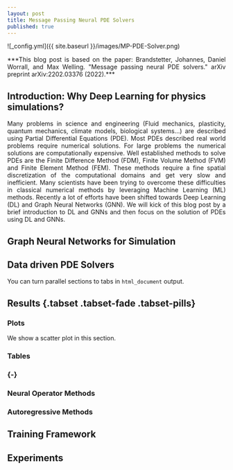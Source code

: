 ```yaml
---
layout: post
title: Message Passing Neural PDE Solvers
published: true
---
```

![_config.yml]({{ site.baseurl }}/images/MP-PDE-Solver.png)

<p>  <div style="text-align: justify"> ***This blog post is based on the paper: Brandstetter, Johannes, Daniel Worrall, and Max Welling. "Message passing neural PDE solvers." arXiv preprint arXiv:2202.03376 (2022).*** </div> </p>


## Introduction: Why Deep Learning for physics simulations?
<p>  <div style="text-align: justify"> Many problems in science and engineering (Fluid mechanics, plasticity, quantum mechanics, climate models, biological systems...) are described using Partial Differential Equations (PDE). Most PDEs described real world problems require numerical solutions. For large problems the numerical solutions are computationally expensive. Well established methods to solve PDEs are the Finite Difference Method (FDM), Finite Volume Method (FVM) and Finite Element Method (FEM). These methods require a fine spatial discretization of the computational domains and get very slow and inefficient. Many scientists have been trying to overcome these difficulties in classical numerical methods by leveraging Machine Learning (ML) methods. Recently a lot of efforts have been shifted towards Deep Learning (DL) and Graph Neural Networks (GNN). We will kick of this blog post by a brief introduction to  DL and GNNs and then focus on the solution of PDEs using DL and GNNs.  </div> </p>


## Graph Neural Networks for Simulation

## Data driven PDE Solvers

You can turn parallel sections to tabs in `html_document` output.

## Results {.tabset .tabset-fade .tabset-pills}

### Plots

We show a scatter plot in this section.


### Tables

### {-}


### Neural Operator Methods
### Autoregressive Methods

## Training Framework

## Experiments
